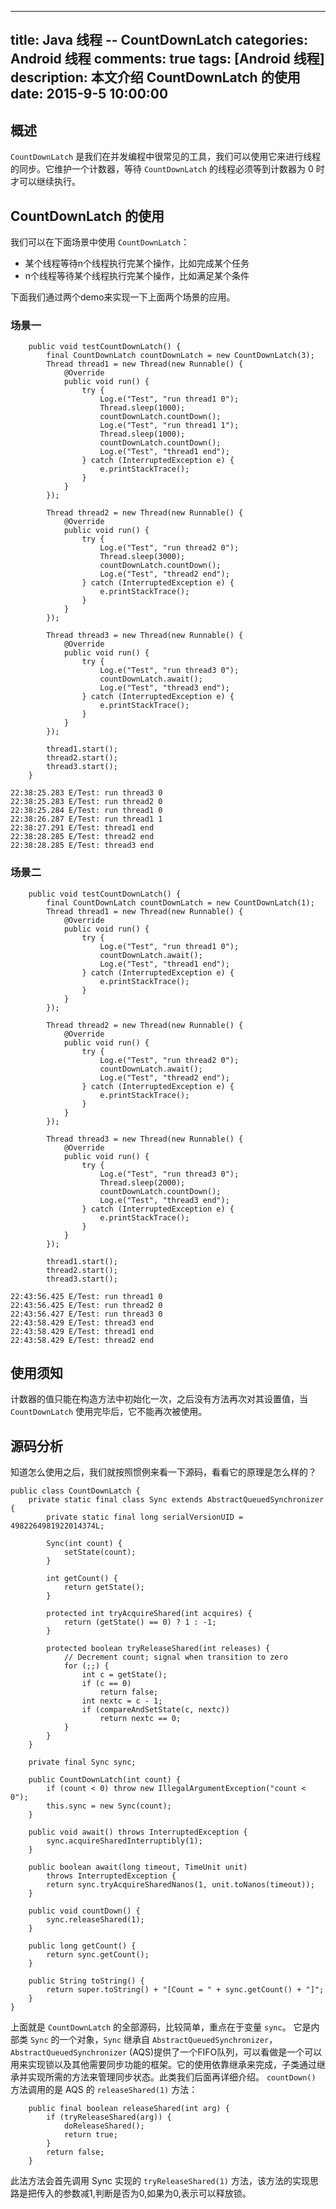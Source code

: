 
---
title: Java 线程 -- CountDownLatch
categories: Android 线程
comments: true
tags: [Android 线程]
description: 本文介绍 CountDownLatch 的使用
date: 2015-9-5 10:00:00
---

## 概述

`CountDownLatch` 是我们在并发编程中很常见的工具，我们可以使用它来进行线程的同步。它维护一个计数器，等待 `CountDownLatch` 的线程必须等到计数器为 0 时才可以继续执行。 

## CountDownLatch 的使用

我们可以在下面场景中使用 `CountDownLatch`：

 - 某个线程等待n个线程执行完某个操作，比如完成某个任务
 - n个线程等待某个线程执行完某个操作，比如满足某个条件

下面我们通过两个demo来实现一下上面两个场景的应用。

### 场景一

```
    public void testCountDownLatch() {
        final CountDownLatch countDownLatch = new CountDownLatch(3);
        Thread thread1 = new Thread(new Runnable() {
            @Override
            public void run() {
                try {
                    Log.e("Test", "run thread1 0");
                    Thread.sleep(1000);
                    countDownLatch.countDown();
                    Log.e("Test", "run thread1 1");
                    Thread.sleep(1000);
                    countDownLatch.countDown();
                    Log.e("Test", "thread1 end");
                } catch (InterruptedException e) {
                    e.printStackTrace();
                }
            }
        });

        Thread thread2 = new Thread(new Runnable() {
            @Override
            public void run() {
                try {
                    Log.e("Test", "run thread2 0");
                    Thread.sleep(3000);
                    countDownLatch.countDown();
                    Log.e("Test", "thread2 end");
                } catch (InterruptedException e) {
                    e.printStackTrace();
                }
            }
        });

        Thread thread3 = new Thread(new Runnable() {
            @Override
            public void run() {
                try {
                    Log.e("Test", "run thread3 0");
                    countDownLatch.await();
                    Log.e("Test", "thread3 end");
                } catch (InterruptedException e) {
                    e.printStackTrace();
                }
            }
        });

        thread1.start();
        thread2.start();
        thread3.start();
    }
```

```
22:38:25.283 E/Test: run thread3 0
22:38:25.283 E/Test: run thread2 0
22:38:25.284 E/Test: run thread1 0
22:38:26.287 E/Test: run thread1 1
22:38:27.291 E/Test: thread1 end
22:38:28.285 E/Test: thread2 end
22:38:28.285 E/Test: thread3 end
```

### 场景二

```
    public void testCountDownLatch() {
        final CountDownLatch countDownLatch = new CountDownLatch(1);
        Thread thread1 = new Thread(new Runnable() {
            @Override
            public void run() {
                try {
                    Log.e("Test", "run thread1 0");
                    countDownLatch.await();
                    Log.e("Test", "thread1 end");
                } catch (InterruptedException e) {
                    e.printStackTrace();
                }
            }
        });

        Thread thread2 = new Thread(new Runnable() {
            @Override
            public void run() {
                try {
                    Log.e("Test", "run thread2 0");
                    countDownLatch.await();
                    Log.e("Test", "thread2 end");
                } catch (InterruptedException e) {
                    e.printStackTrace();
                }
            }
        });

        Thread thread3 = new Thread(new Runnable() {
            @Override
            public void run() {
                try {
                    Log.e("Test", "run thread3 0");
                    Thread.sleep(2000);
                    countDownLatch.countDown();
                    Log.e("Test", "thread3 end");
                } catch (InterruptedException e) {
                    e.printStackTrace();
                }
            }
        });

        thread1.start();
        thread2.start();
        thread3.start();
```

```
22:43:56.425 E/Test: run thread1 0
22:43:56.425 E/Test: run thread2 0
22:43:56.427 E/Test: run thread3 0
22:43:58.429 E/Test: thread3 end
22:43:58.429 E/Test: thread1 end
22:43:58.429 E/Test: thread2 end
```

## 使用须知

计数器的值只能在构造方法中初始化一次，之后没有方法再次对其设置值，当 `CountDownLatch` 使用完毕后，它不能再次被使用。

## 源码分析

知道怎么使用之后，我们就按照惯例来看一下源码，看看它的原理是怎么样的？

```
public class CountDownLatch {
    private static final class Sync extends AbstractQueuedSynchronizer {
        private static final long serialVersionUID = 4982264981922014374L;

        Sync(int count) {
            setState(count);
        }

        int getCount() {
            return getState();
        }

        protected int tryAcquireShared(int acquires) {
            return (getState() == 0) ? 1 : -1;
        }

        protected boolean tryReleaseShared(int releases) {
            // Decrement count; signal when transition to zero
            for (;;) {
                int c = getState();
                if (c == 0)
                    return false;
                int nextc = c - 1;
                if (compareAndSetState(c, nextc))
                    return nextc == 0;
            }
        }
    }

    private final Sync sync;

    public CountDownLatch(int count) {
        if (count < 0) throw new IllegalArgumentException("count < 0");
        this.sync = new Sync(count);
    }

    public void await() throws InterruptedException {
        sync.acquireSharedInterruptibly(1);
    }

    public boolean await(long timeout, TimeUnit unit)
        throws InterruptedException {
        return sync.tryAcquireSharedNanos(1, unit.toNanos(timeout));
    }

    public void countDown() {
        sync.releaseShared(1);
    }

    public long getCount() {
        return sync.getCount();
    }

    public String toString() {
        return super.toString() + "[Count = " + sync.getCount() + "]";
    }
}
```

上面就是 `CountDownLatch` 的全部源码，比较简单，重点在于变量 `sync`。
它是内部类 `Sync` 的一个对象，`Sync` 继承自 `AbstractQueuedSynchronizer`，`AbstractQueuedSynchronizer` (AQS)提供了一个FIFO队列，可以看做是一个可以用来实现锁以及其他需要同步功能的框架。它的使用依靠继承来完成，子类通过继承并实现所需的方法来管理同步状态。此类我们后面再详细介绍。
`countDown()` 方法调用的是 AQS 的 `releaseShared(1)` 方法：

```
    public final boolean releaseShared(int arg) {
        if (tryReleaseShared(arg)) {
            doReleaseShared();
            return true;
        }
        return false;
    }
```

此法方法会首先调用 Sync 实现的 `tryReleaseShared(1)` 方法，该方法的实现思路是把传入的参数减1,判断是否为0,如果为0,表示可以释放锁。
